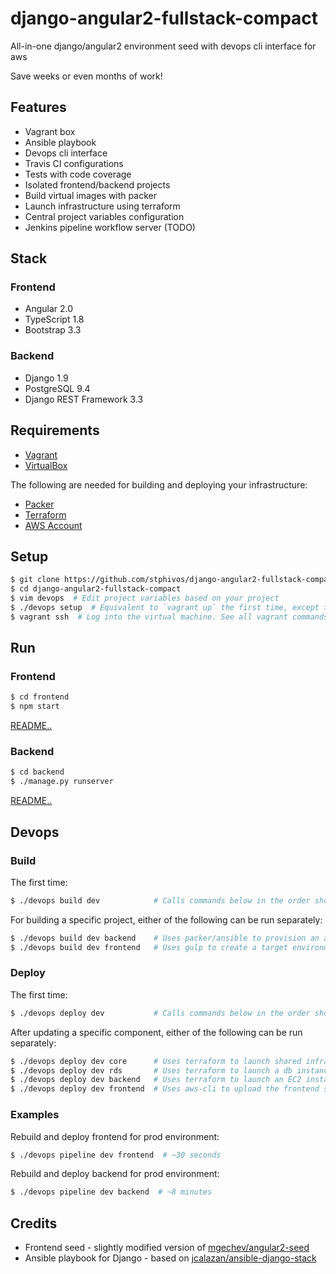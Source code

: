 # django-angular2-fullstack-compact
All-in-one django/angular2 environment seed with devops cli interface for aws

Save weeks or even months of work!

## Features
* Vagrant box
* Ansible playbook
* Devops cli interface
* Travis CI configurations
* Tests with code coverage
* Isolated frontend/backend projects
* Build virtual images with packer
* Launch infrastructure using terraform
* Central project variables configuration
* Jenkins pipeline workflow server (TODO)

## Stack

### Frontend
* Angular 2.0
* TypeScript 1.8
* Bootstrap 3.3

### Backend
* Django 1.9
* PostgreSQL 9.4
* Django REST Framework 3.3

## Requirements
* [Vagrant](https://www.vagrantup.com/docs/installation)
* [VirtualBox](https://www.virtualbox.org/wiki/Downloads)

The following are needed for building and deploying your infrastructure:

* [Packer](https://www.packer.io/intro/getting-started/setup.html)
* [Terraform](https://www.terraform.io/intro/getting-started/install.html)
* [AWS Account](https://aws.amazon.com)

## Setup
```bash
$ git clone https://github.com/stphivos/django-angular2-fullstack-compact
$ cd django-angular2-fullstack-compact
$ vim devops  # Edit project variables based on your project
$ ./devops setup  # Equivalent to `vagrant up` the first time, except that it destroys and re-creates the machine
$ vagrant ssh  # Log into the virtual machine. See all vagrant commands: https://www.vagrantup.com/docs/cli/
```

## Run

### Frontend
```bash
$ cd frontend
$ npm start
```
[README..](frontend/README.md)

### Backend
```bash
$ cd backend
$ ./manage.py runserver
```
[README..](backend/README.md)

## Devops

### Build

The first time:
```bash
$ ./devops build dev            # Calls commands below in the order shown
```

For building a specific project, either of the following can be run separately:
```bash
$ ./devops build dev backend    # Uses packer/ansible to provision an amazon machine image
$ ./devops build dev frontend   # Uses gulp to create a target environment distribution
```

### Deploy

The first time:
```bash
$ ./devops deploy dev           # Calls commands below in the order shown
```

After updating a specific component, either of the following can be run separately:
```bash
$ ./devops deploy dev core      # Uses terraform to launch shared infrastructure such as vpc/gateway/subnets etc.
$ ./devops deploy dev rds       # Uses terraform to launch a db instance on RDS
$ ./devops deploy dev backend   # Uses terraform to launch an EC2 instance and load balancer for the backend api
$ ./devops deploy dev frontend  # Uses aws-cli to upload the frontend static files to a bucket on S3
```

### Examples

Rebuild and deploy frontend for prod environment:
```bash
$ ./devops pipeline dev frontend  # ~30 seconds
```

Rebuild and deploy backend for prod environment:
```bash
$ ./devops pipeline dev backend  # ~8 minutes
```

## Credits
* Frontend seed - slightly modified version of [mgechev/angular2-seed](https://github.com/mgechev/angular2-seed)
* Ansible playbook for Django - based on [jcalazan/ansible-django-stack](https://github.com/jcalazan/ansible-django-stack)
